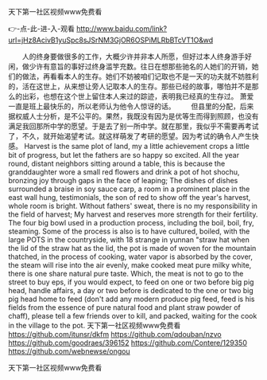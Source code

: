 
天下第一社区视频www免费看




👉-点-此-进-入-观看  http://www.baidu.com/link?url=jHz8AcivB1yuSpc8sJSrNM3GjOR6OSPiMLRbBTcVT1O&wd




　　人的终身要做很多的工作，大概少许并非本人所愿，但好过本人终身游手好闲，做少许有意旨的事好过终身滥竽充数。往日在想那些驰名的人她们的开销，她们的做法，再看看本人的生存。她们不妨被咱们记取也不是一天的功夫就不妨胜利的，活在这世上，从来想让旁人记取本人的生存。那些已经的故事，哪怕并不是那么的出彩，也想在这个世上留住本人来过的踪迹，表明我已经真的生存过。
萧爱一直是班上最快乐的，所以老师认为他令人惊讶的话。
　　但县里的分配，后来据权威人士分析，是不公平的。果然，我既没有因为是优等生而得到照顾，也没有满足我回那所中学的愿望。于是去了别一所中学。就在那里，我似乎不需要再考试了，不久，就开始渴望考试。就这样萌发了考研的愿望。因为考试的确令人产生快感。
Harvest is the same plot of land, my a little achievement crops a little bit of progress, but let the fathers are so happy so excited.
All the year round, distant neighbors sitting around a table, this is because the granddaughter wore a small red flowers and drink a pot of hot shochu, bronzing joy through gaps in the face of leaping;
The dishes of dishes surrounded a braise in soy sauce carp, a room in a prominent place in the east wall hung, testimonials, the son of red to show off the year's harvest, whole room is bright.
Without fathers' sweat, there is no my responsibility in the field of harvest;
My harvest and reserves more strength for their fertility.
The four big bowl used in a production process, including the boil, boil, fry, steaming.
Some of the process is also is to have cultured, boiled, with the large POTS in the countryside, with 18 strange in yunnan "straw hat when the lid of the straw hat as the lid, the pot is made of woven for the mountain thatched, in the process of cooking, water vapor is absorbed by the cover, the steam will rise into the air evenly, make cooked meat pure milky white, there is one share natural pure taste.
Which, the meat is not to go to the street to buy eps, if you would expect, to feed on one or two before big pig head, handle affairs, a day or two before is dedicated to the one or two big pig head home to feed (don't add any modern produce pig feed, feed is his fields from the essence of pure natural food and plant straw powder of chaff), please tell a few friends over to kill, and packed, waiting for the cook in the village to the pot.
天下第一社区视频www免费看 https://github.com/itunsr/dkfm
https://github.com/qdouban/nzvo
https://github.com/goodraes/396152
https://github.com/Contere/129350
https://github.com/webnewse/ongou





天下第一社区视频www免费看

